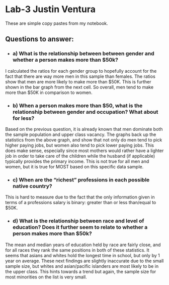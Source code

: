 # Lab-3 Justin Ventura

These are simple copy pastes from my notebook.

## Questions to answer:

- ### a) What is the relationship between between gender and whether a person makes more than $50k?

I calculated the ratios for each gender group to hopefully account for the fact that there are way more men in this sample than females.  The ratios show that men are more likely to make more than \$50K.  This is further shown in the bar graph from the next cell.  So overall, men tend to make more than \$50K in comparison to women.

- ### b) When a person makes more than $50, what is the relationship between gender and occupation? What about for less?

Based on the previous question, it is already known that men dominate both the sample population and upper class vacancy.  The graphs back up the statistics from the above graph, and show that not only do men tend to pick higher paying jobs, but women also tend to pick lower paying jobs.  This does make sense, especially since most mothers would rather have a lighter job in order to take care of the children while the husband (if applicable) typically provides the primary income.  This is not true for all men and women, but it is true for MOST based on this specific data sample.

- ### c) When are the “richest” professions in each possible native country?

This is hard to measure due to the fact that the only information given in terms of a professions salary is binary: greater than or less than/equal to \$50K.  

- ### d) What is the relationship between race and level of education? Does it further seem to relate to whether a person makes more than $50k?

The mean and median years of education held by race are fairly close, and for all races they rank the same positions in both of these statistics.  It seems that asians and whites hold the longest time in school, but only by 1 year on average.  These next findings are slightly inaccurate due to the small sample size, but whites and asian/pacific islanders are most likely to be in the upper class.  This hints towards a trend but again, the sample size for most minorities on the list is very small.
